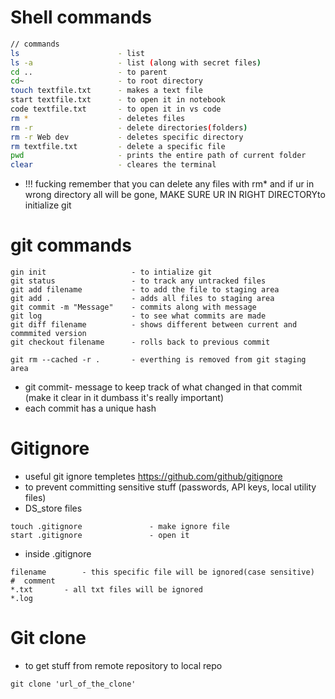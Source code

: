 # Shell commands
```bash 
// commands
ls                      - list
ls -a                   - list (along with secret files)
cd ..                   - to parent
cd~                     - to root directory
touch textfile.txt      - makes a text file
start textfile.txt      - to open it in notebook
code textfile.txt       - to open it in vs code
rm *                    - deletes files 
rm -r                   - delete directories(folders)
rm -r Web dev           - deletes specific directory
rm textfile.txt         - delete a specific file
pwd                     - prints the entire path of current folder
clear                   - cleares the terminal
```
- !!! fucking remember that you can delete any files with rm* and if ur in wrong directory all will be gone, MAKE SURE UR IN RIGHT DIRECTORYto initialize git

# git commands
```git
gin init                   - to intialize git
git status                 - to track any untracked files
git add filename           - to add the file to staging area
git add .                  - adds all files to staging area
git commit -m "Message"    - commits along with message
git log                    - to see what commits are made
git diff filename          - shows different between current and commmited version
git checkout filename      - rolls back to previous commit

git rm --cached -r .       - everthing is removed from git staging area
```
- git commit- message to keep track of what changed in that commit (make it clear in it dumbass it's really important)
- each commit has a unique hash
# Gitignore
- useful git ignore templetes   https://github.com/github/gitignore
- to prevent committing sensitive stuff (passwords, API keys, local utility files)
- DS_store files
```git
touch .gitignore               - make ignore file
start .gitignore               - open it
```
- inside .gitignore
```gitignore
filename        - this specific file will be ignored(case sensitive)
#  comment
*.txt       - all txt files will be ignored
*.log
```
# Git clone
- to get stuff from remote repository to local repo
```git
git clone 'url_of_the_clone'
```